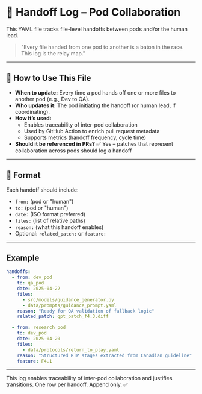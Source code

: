 # 🔁 Handoff Log – Pod Collaboration

This YAML file tracks file-level handoffs between pods and/or the human lead.

> "Every file handed from one pod to another is a baton in the race. This log is the relay map."

---

## 📘 How to Use This File

- **When to update:** Every time a pod hands off one or more files to another pod (e.g., Dev to QA).
- **Who updates it:** The pod initiating the handoff (or human lead, if coordinating).
- **How it’s used:**
  - Enables traceability of inter-pod collaboration
  - Used by GitHub Action to enrich pull request metadata
  - Supports metrics (handoff frequency, cycle time)
- **Should it be referenced in PRs?** ✅ Yes – patches that represent collaboration across pods should log a handoff

---

## 🧭 Format
Each handoff should include:
- `from:` (pod or "human")
- `to:` (pod or "human")
- `date:` (ISO format preferred)
- `files:` (list of relative paths)
- `reason:` (what this handoff enables)
- Optional: `related_patch:` or `feature:`

---

## Example

```yaml
handoffs:
  - from: dev_pod
    to: qa_pod
    date: 2025-04-22
    files:
      - src/models/guidance_generator.py
      - data/prompts/guidance_prompt.yaml
    reason: "Ready for QA validation of fallback logic"
    related_patch: gpt_patch_f4.3.diff

  - from: research_pod
    to: dev_pod
    date: 2025-04-20
    files:
      - data/protocols/return_to_play.yaml
    reason: "Structured RTP stages extracted from Canadian guideline"
    feature: F4.1
```

---

This log enables traceability of inter-pod collaboration and justifies transitions.
One row per handoff. Append only. ✅

